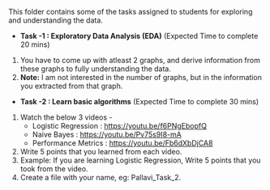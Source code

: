 This folder contains some of the tasks assigned to students for exploring and understanding the data.

- **Task -1 : Exploratory Data Analysis (EDA)** (Expected Time to complete 20 mins)
1. You have to come up with atleast 2 graphs, and derive information from these graphs to fully understanding the data.
2. **Note:** I am not interested in the number of graphs, but in the information you extracted from that graph.

- **Task -2 : Learn basic algorithms** (Expected Time to complete 30 mins)
1. Watch the below 3 videos -
   - Logistic Regression : https://youtu.be/f6PNgEbopfQ
   - Naive Bayes : https://youtu.be/Pv75s9I8-mA
   - Performance Metrics : https://youtu.be/Fb6dXbDjCA8
2. Write 5 points that you learned from each video.
3. Example: If you are learning Logistic Regression, Write 5 points that you took from the video.
4. Create a file with your name, eg: Pallavi_Task_2.
